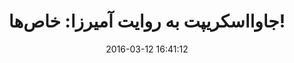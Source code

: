 ---
layout: post
title: "جاوااسکریپت به روایت آمیرزا: خاص‌ها!"
date: 2016-03-12 16:41:12
section: article
tags: js
link: "http://mirzaproject.ir/313/%D8%AC%D8%A7%D9%88%D8%A7%D8%A7%D8%B3%DA%A9%D8%B1%DB%8C%D9%BE%D8%AA-%D8%A8%D9%87-%D8%B1%D9%88%D8%A7%DB%8C%D8%AA-%D8%A2%D9%85%DB%8C%D8%B1%D8%B2%D8%A7-%D8%AE%D8%A7%D8%B5%E2%80%8C%D9%87%D8%A7/"
user: "نوید کاشانی"
user_link: "http://navid.kashani.ir/"
---